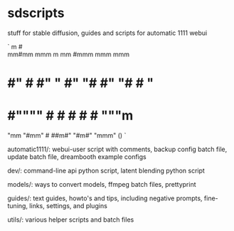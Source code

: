 # sdscripts
stuff for stable diffusion, guides and scripts for automatic 1111 webui

`   m                  #                  
 mm#mm   mmm    m mm  #mmm    mmm    mmm  
   #    #"  #   #"  " #" "#  #" "#  #   " 
   #    #""""   #     #   #  #   #   """m 
   "mm  "#mm"   #     ##m#"  "#m#"  "mmm" () 
                                          `


automatic1111/: webui-user script with comments, backup config batch file, update batch file, dreambooth example configs

dev/:           command-line api python script, latent blending python script

models/:        ways to convert models, ffmpeg batch files, prettyprint

guides/:        text guides, howto's and tips, including negative prompts, fine-tuning, links, settings, and plugins

utils/:         various helper scripts and batch files
